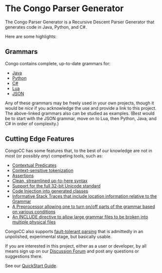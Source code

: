 # The Congo Parser Generator

The Congo Parser Generator is a Recursive Descent Parser Generator that generates code in Java, Python, and C#. 

Here are some highlights:

## Grammars 

Congo contains complete, up-to-date grammars for:

- [Java](https://github.com/congo-cc/congo-parser-generator/tree/main/examples/java)
- [Python](https://github.com/congo-cc/congo-parser-generator/tree/main/examples/python)
- [C#](https://github.com/congo-cc/congo-parser-generator/tree/main/examples/csharp)
- [Lua](https://github.com/congo-cc/congo-parser-generator/tree/main/examples/lua)
- [JSON](https://github.com/congo-cc/congo-parser-generator/blob/main/examples/java/Java.ccc)

Any of these grammars may be freely used in your own projects, though it would be *nice* if you acknowledge the use and provide a link to this project. The above-linked grammars also can be studied as examples. (Best would be to start with the JSON grammar, move on to Lua, then Python, Java, and C# in order of complexity.)

## Cutting Edge Features

CongoCC has some features that, to the best of our knowledge are not in most (or possibly *any*) competing tools, such as:

- [Contextual Predicates](https://wiki.parsers.org/doku.php?id=contextual_predicates)
- [Context-sensitive tokenization](https://parsers.org/javacc21/activating-de-activating-tokens/)
- [Assertions](https://parsers.org/tips-and-tricks/introducing-assertions/)
- [Clean, streamlined up-to-here syntax](https://wiki.parsers.org/doku.php?id=up_to_here)
- [Support for the full 32-bit Unicode standard](https://parsers.org/javacc21/javacc-21-now-supports-full-unicode/)
- [Code Injection into generated classes](https://wiki.parsers.org/doku.php?id=code_injection_in_javacc_21)
- [Informative Stack Traces that include location information relative to the Grammar]()
- [A Preprocessor allowing one to turn on/off parts of the grammar based on various conditions](https://parsers.org/tips-and-tricks/javacc-21-has-a-preprocessor/)
- [An INCLUDE directive to allow large grammar files to be broken into multiple physical files](https://wiki.parsers.org/doku.php?id=include)

CongoCC also supports [fault-tolerant parsing](https://parsers.org/javacc21/the-promised-land-fault-tolerant-parsing/) that is admittedly in an unpolished, experimental stage, but basically usable.

If you are interested in this project, either as a user or developer, by all means sign up on our [Discussion Forum](https://discuss.congocc.org) and post any questions or suggestions there.

See our [QuickStart Guide](https://parsers.org/home/).